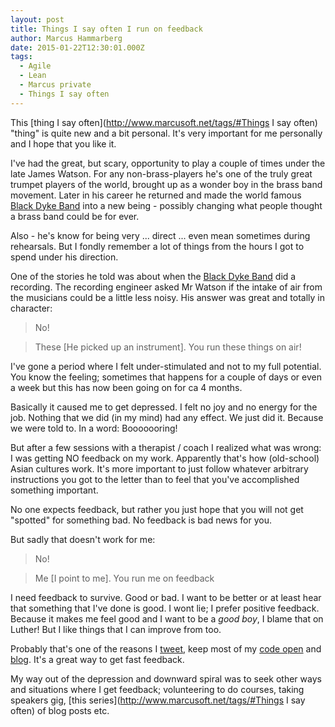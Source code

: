 ```yaml
---
layout: post
title: Things I say often I run on feedback
author: Marcus Hammarberg
date: 2015-01-22T12:30:01.000Z
tags:
  - Agile
  - Lean
  - Marcus private
  - Things I say often
---
```


This [thing I say often](http://www.marcusoft.net/tags/#Things I say often) "thing" is quite new and a bit personal. It's very important for me personally and I hope that you like it.

I've had the great, but scary, opportunity to play a couple of times under the late James Watson. For any non-brass-players he's one of the truly great trumpet players of the world, brought up as a wonder boy in the brass band movement. Later in his career he returned and made the world famous [Black Dyke Band](http://blackdykeband.co.uk) into a new being - possibly changing what people thought a brass band could be for ever.

Also - he's know for being very ... direct ... even mean sometimes during rehearsals. But I fondly remember a lot of things from the hours I got to spend under his direction.

<!-- excerpt-end -->

One of the stories he told was about when the [Black Dyke Band](http://blackdykeband.co.uk) did a recording. The recording engineer asked Mr Watson if the intake of air from the musicians could be a little less noisy. His answer was great and totally in character:

<blockquote>No!</blockquote>
<blockquote>These [He picked up an instrument]. You run these things on air!</blockquote>

I've gone a period where I felt under-stimulated and not to my full potential. You know the feeling; sometimes that happens for a couple of days or even a week but this has now been going on for ca 4 months.

Basically it caused me to get depressed. I felt no joy and no energy for the job. Nothing that we did (in my mind) had any effect. We just did it. Because we were told to. In a word: Booooooring!

But after a few sessions with a therapist / coach I realized what was wrong: I was getting NO feedback on my work. Apparently that's how (old-school) Asian cultures work. It's more important to just follow whatever arbitrary instructions you got to the letter than to feel that you've accomplished something important.

No one expects feedback, but rather you just hope that you will not get "spotted" for something bad. No feedback is bad news for you.

But sadly that doesn't work for me:

<blockquote>No!</blockquote>
<blockquote>Me [I point to me]. You run me on feedback</blockquote>

I need feedback to survive. Good or bad. I want to be better or at least hear that something that I've done is good.
I wont lie; I prefer positive feedback. Because it makes me feel good and I want to be a *good boy*, I blame that on Luther! But I like things that I can improve from too.

Probably that's one of the reasons I [tweet](http://twitter.com/marcusoftnet), keep most of my [code open](http://github.com/marcusofnet) and [blog](/). It's a great way to get fast feedback.

My way out of the depression and downward spiral was to seek other ways and situations where I get feedback; volunteering to do courses, taking speakers gig, [this series](http://www.marcusoft.net/tags/#Things I say often) of blog posts etc.